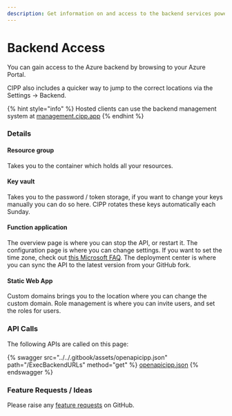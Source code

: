 ```yaml
---
description: Get information on and access to the backend services powering CIPP.
---
```


# Backend Access

You can gain access to the Azure backend by browsing to your Azure Portal.

CIPP also includes a quicker way to jump to the correct locations via the Settings -> Backend.

{% hint style="info" %}
Hosted clients can use the backend management system at [management.cipp.app](https://management.cipp.app)
{% endhint %}

### Details

#### Resource group

Takes you to the container which holds all your resources.

#### Key vault

Takes you to the password / token storage, if you want to change your keys manually you can do so here. CIPP rotates these keys automatically each Sunday.

#### Function application

The overview page is where you can stop the API, or restart it. The configuration page is where you can change settings. If you want to set the time zone, check out [this Microsoft FAQ](https://docs.microsoft.com/en-us/azure/app-service/faq-configuration-and-management#how-do-i-set-the-server-time-zone-for-my-web-app-). The deployment center is where you can sync the API to the latest version from your GitHub fork.

#### Static Web App

Custom domains brings you to the location where you can change the custom domain. Role management is where you can invite users, and set the roles for users.

### API Calls

The following APIs are called on this page:

{% swagger src="../../.gitbook/assets/openapicipp.json" path="/ExecBackendURLs" method="get" %}
[openapicipp.json](../../.gitbook/assets/openapicipp.json)
{% endswagger %}

### Feature Requests / Ideas

Please raise any [feature requests](https://github.com/KelvinTegelaar/CIPP/issues/new?assignees=\&labels=\&template=feature\_request.md\&title=FEATURE+REQUEST%3A+) on GitHub.
